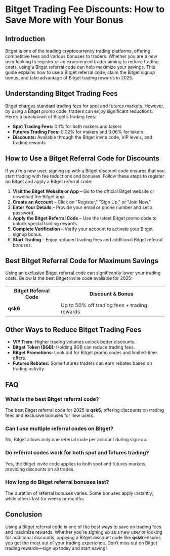 <h1>Bitget Trading Fee Discounts: How to Save More with Your Bonus</h1>
<h2>Introduction</h2>
<p>Bitget is one of the leading cryptocurrency trading platforms, offering competitive fees and various bonuses to traders. Whether you are a new user looking to register or an experienced trader aiming to reduce trading costs, using a Bitget referral code can help maximize your savings. This guide explains how to use a Bitget referral code, claim the Bitget signup bonus, and take advantage of Bitget trading rewards in 2025.</p>

<h2>Understanding Bitget Trading Fees</h2>
<p>Bitget charges standard trading fees for spot and futures markets. However, by using a Bitget promo code, traders can enjoy significant reductions. Here’s a breakdown of Bitget’s trading fees:</p>
<ul>
    <li><strong>Spot Trading Fees:</strong> 0.1% for both makers and takers</li>
    <li><strong>Futures Trading Fees:</strong> 0.02% for makers and 0.06% for takers</li>
    <li><strong>Discounts:</strong> Available through the Bitget invite code, VIP levels, and trading rewards</li>
</ul>

<h2>How to Use a Bitget Referral Code for Discounts</h2>
<p>If you’re a new user, signing up with a Bitget discount code ensures that you start trading with fee reductions and bonuses. Follow these steps to register on Bitget and apply a Bitget referral code:</p>
<ol>
    <li><strong>Visit the Bitget Website or App</strong> – Go to the official Bitget website or download the Bitget app.</li>
    <li><strong>Create an Account</strong> – Click on "Register," "Sign Up," or "Join Now."</li>
    <li><strong>Enter Your Details</strong> – Provide your email or phone number and set a password.</li>
    <li><strong>Apply the Bitget Referral Code</strong> – Use the latest Bitget promo code to unlock special trading rewards.</li>
    <li><strong>Complete Verification</strong> – Verify your account to activate your Bitget signup bonus.</li>
    <li><strong>Start Trading</strong> – Enjoy reduced trading fees and additional Bitget referral bonuses.</li>
</ol>

<h2>Best Bitget Referral Code for Maximum Savings</h2>
<p>Using an exclusive Bitget referral code can significantly lower your trading costs. Below is the best Bitget invite code available for 2025:</p>

<table>
    <tr>
        <th>Bitget Referral Code</th>
        <th>Discount & Bonus</th>
    </tr>
    <tr>
        <td><strong>qsk6</strong></td>
        <td>Up to 50% off trading fees + trading rewards</td>
    </tr>
</table>

<h2>Other Ways to Reduce Bitget Trading Fees</h2>
<ul>
    <li><strong>VIP Tiers:</strong> Higher trading volumes unlock better discounts.</li>
    <li><strong>Bitget Token (BGB):</strong> Holding BGB can reduce trading fees.</li>
    <li><strong>Bitget Promotions:</strong> Look out for Bitget promo codes and limited-time offers.</li>
    <li><strong>Futures Rebates:</strong> Some futures traders can earn rebates based on trading activity.</li>
</ul>

<h2>FAQ</h2>
<h3>What is the best Bitget referral code?</h3>
<p>The best Bitget referral code for 2025 is <strong>qsk6</strong>, offering discounts on trading fees and exclusive bonuses for new users.</p>

<h3>Can I use multiple referral codes on Bitget?</h3>
<p>No, Bitget allows only one referral code per account during sign-up.</p>

<h3>Do referral codes work for both spot and futures trading?</h3>
<p>Yes, the Bitget invite code applies to both spot and futures markets, providing discounts on all trades.</p>

<h3>How long do Bitget referral bonuses last?</h3>
<p>The duration of referral bonuses varies. Some bonuses apply instantly, while others last for weeks or months.</p>

<h2>Conclusion</h2>
<p>Using a Bitget referral code is one of the best ways to save on trading fees and maximize rewards. Whether you're signing up as a new user or looking for additional discounts, applying a Bitget discount code like <strong>qsk6</strong> ensures you get the most out of your trading experience. Don’t miss out on Bitget trading rewards—sign up today and start saving!</p>

